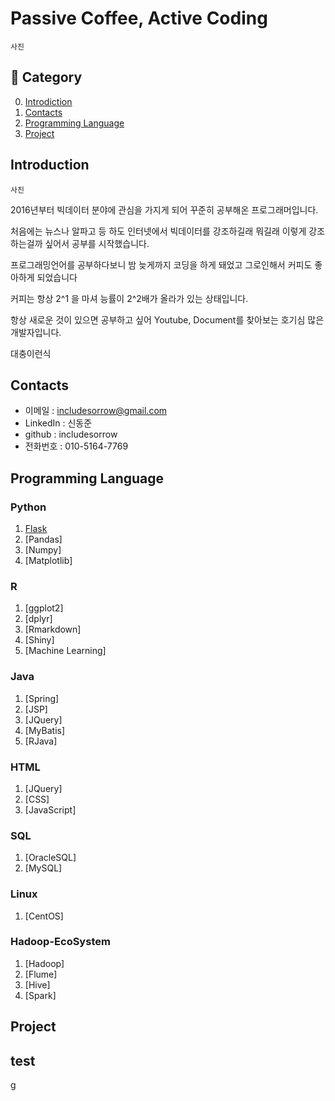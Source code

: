 # Passive Coffee, Active Coding

```
사진
```

## :book: Category
0. [Introdiction](#Introduction)
1. [Contacts](#Contacts)
2. [Programming Language](#Programming-Language)
3. [Project](#Project)
## Introduction

```
사진
```


2016년부터 빅데이터 분야에 관심을 가지게 되어 꾸준히 공부해온 프로그래머입니다. 

처음에는 뉴스나 알파고 등 하도 인터넷에서 빅데이터를 강조하길래 뭐길래 이렇게 강조하는걸까 싶어서 공부를 시작했습니다.

프로그래밍언어를 공부하다보니 밤 늦게까지 코딩을 하게 돼었고 그로인해서 커피도 좋아하게 되었습니다

커피는 항상 2^1 을 마셔 능률이 2^2배가 올라가 있는 상태입니다.

항상 새로운 것이 있으면 공부하고 싶어 Youtube, Document를 찾아보는 호기심 많은 개발자입니다.

대충이런식

## Contacts
- 이메일 : includesorrow@gmail.com
- LinkedIn : 신동준
- github : includesorrow
- 전화번호 : 010-5164-7769

## Programming Language
### Python
  1. [Flask](#test)
  2. [Pandas]
  3. [Numpy]
  4. [Matplotlib]

### R
  1. [ggplot2]
  2. [dplyr]
  3. [Rmarkdown]
  4. [Shiny]
  5. [Machine Learning]

### Java
  1. [Spring]
  2. [JSP]
  3. [JQuery]
  4. [MyBatis]
  5. [RJava]
  
### HTML
  1. [JQuery]
  2. [CSS]
  3. [JavaScript]

### SQL
  1. [OracleSQL]
  2. [MySQL]

### Linux
  1. [CentOS]
 
### Hadoop-EcoSystem
  1. [Hadoop]
  2. [Flume]
  3. [Hive]
  4. [Spark]






## Project













## test













g

